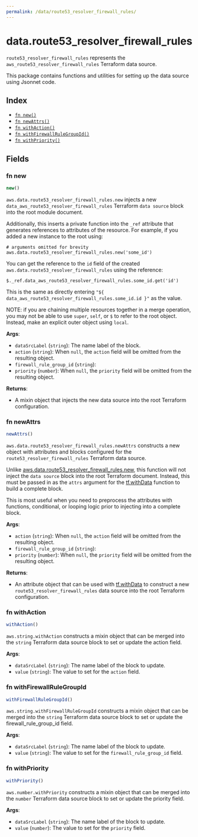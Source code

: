 ```yaml
---
permalink: /data/route53_resolver_firewall_rules/
---
```


# data.route53_resolver_firewall_rules

`route53_resolver_firewall_rules` represents the `aws_route53_resolver_firewall_rules` Terraform data source.



This package contains functions and utilities for setting up the data source using Jsonnet code.


## Index

* [`fn new()`](#fn-new)
* [`fn newAttrs()`](#fn-newattrs)
* [`fn withAction()`](#fn-withaction)
* [`fn withFirewallRuleGroupId()`](#fn-withfirewallrulegroupid)
* [`fn withPriority()`](#fn-withpriority)

## Fields

### fn new

```ts
new()
```


`aws.data.route53_resolver_firewall_rules.new` injects a new `data_aws_route53_resolver_firewall_rules` Terraform `data source`
block into the root module document.

Additionally, this inserts a private function into the `_ref` attribute that generates references to attributes of the
resource. For example, if you added a new instance to the root using:

    # arguments omitted for brevity
    aws.data.route53_resolver_firewall_rules.new('some_id')

You can get the reference to the `id` field of the created `aws.data.route53_resolver_firewall_rules` using the reference:

    $._ref.data_aws_route53_resolver_firewall_rules.some_id.get('id')

This is the same as directly entering `"${ data_aws_route53_resolver_firewall_rules.some_id.id }"` as the value.

NOTE: if you are chaining multiple resources together in a merge operation, you may not be able to use `super`, `self`,
or `$` to refer to the root object. Instead, make an explicit outer object using `local`.

**Args**:
  - `dataSrcLabel` (`string`): The name label of the block.
  - `action` (`string`):  When `null`, the `action` field will be omitted from the resulting object.
  - `firewall_rule_group_id` (`string`): 
  - `priority` (`number`):  When `null`, the `priority` field will be omitted from the resulting object.

**Returns**:
- A mixin object that injects the new data source into the root Terraform configuration.


### fn newAttrs

```ts
newAttrs()
```


`aws.data.route53_resolver_firewall_rules.newAttrs` constructs a new object with attributes and blocks configured for the `route53_resolver_firewall_rules`
Terraform data source.

Unlike [aws.data.route53_resolver_firewall_rules.new](#fn-new), this function will not inject the `data source`
block into the root Terraform document. Instead, this must be passed in as the `attrs` argument for the
[tf.withData](https://github.com/tf-libsonnet/core/tree/main/docs#fn-withdata) function to build a complete block.

This is most useful when you need to preprocess the attributes with functions, conditional, or looping logic prior to
injecting into a complete block.

**Args**:
  - `action` (`string`):  When `null`, the `action` field will be omitted from the resulting object.
  - `firewall_rule_group_id` (`string`): 
  - `priority` (`number`):  When `null`, the `priority` field will be omitted from the resulting object.

**Returns**:
  - An attribute object that can be used with [tf.withData](https://github.com/tf-libsonnet/core/tree/main/docs#fn-withdata) to construct a new `route53_resolver_firewall_rules` data source into the root Terraform configuration.


### fn withAction

```ts
withAction()
```

`aws.string.withAction` constructs a mixin object that can be merged into the `string`
Terraform data source block to set or update the action field.



**Args**:
  - `dataSrcLabel` (`string`): The name label of the block to update.
  - `value` (`string`): The value to set for the `action` field.


### fn withFirewallRuleGroupId

```ts
withFirewallRuleGroupId()
```

`aws.string.withFirewallRuleGroupId` constructs a mixin object that can be merged into the `string`
Terraform data source block to set or update the firewall_rule_group_id field.



**Args**:
  - `dataSrcLabel` (`string`): The name label of the block to update.
  - `value` (`string`): The value to set for the `firewall_rule_group_id` field.


### fn withPriority

```ts
withPriority()
```

`aws.number.withPriority` constructs a mixin object that can be merged into the `number`
Terraform data source block to set or update the priority field.



**Args**:
  - `dataSrcLabel` (`string`): The name label of the block to update.
  - `value` (`number`): The value to set for the `priority` field.
